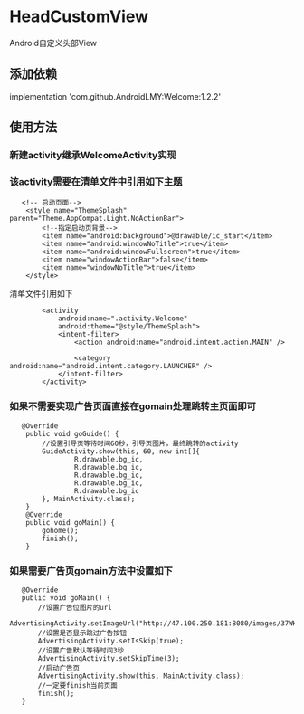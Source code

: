 # HeadCustomView
Android自定义头部View
## 添加依赖
implementation 'com.github.AndroidLMY:Welcome:1.2.2'
## 使用方法
### 新建activity继承WelcomeActivity实现

### 该activity需要在清单文件中引用如下主题

```
   <!-- 启动页面-->
    <style name="ThemeSplash" parent="Theme.AppCompat.Light.NoActionBar">
        <!--指定启动页背景-->
        <item name="android:background">@drawable/ic_start</item>
        <item name="android:windowNoTitle">true</item>
        <item name="android:windowFullscreen">true</item>
        <item name="windowActionBar">false</item>
        <item name="windowNoTitle">true</item>
    </style>

```
清单文件引用如下

```
        <activity
            android:name=".activity.Welcome"
            android:theme="@style/ThemeSplash">
            <intent-filter>
                <action android:name="android.intent.action.MAIN" />

                <category android:name="android.intent.category.LAUNCHER" />
            </intent-filter>
        </activity>
```


### 如果不需要实现广告页面直接在gomain处理跳转主页面即可
```
   @Override
    public void goGuide() {
        //设置引导页等待时间60秒，引导页图片，最终跳转的activity
        GuideActivity.show(this, 60, new int[]{
                R.drawable.bg_ic,
                R.drawable.bg_ic,
                R.drawable.bg_ic,
                R.drawable.bg_ic,
                R.drawable.bg_ic
        }, MainActivity.class);
    }
    @Override
    public void goMain() {
        gohome();
        finish();
    }
```
### 如果需要广告页gomain方法中设置如下
 ```   
    @Override
    public void goMain() {
        //设置广告位图片的url
        AdvertisingActivity.setImageUrl("http://47.100.250.181:8080/images/37WKKVZF.jpg");
        //设置是否显示跳过广告按钮
        AdvertisingActivity.setIsSkip(true);
        //设置广告默认等待时间3秒
        AdvertisingActivity.setSkipTime(3);
        //启动广告页
        AdvertisingActivity.show(this, MainActivity.class);
        //一定要finish当前页面
        finish();
    }
  ```  



 
    
